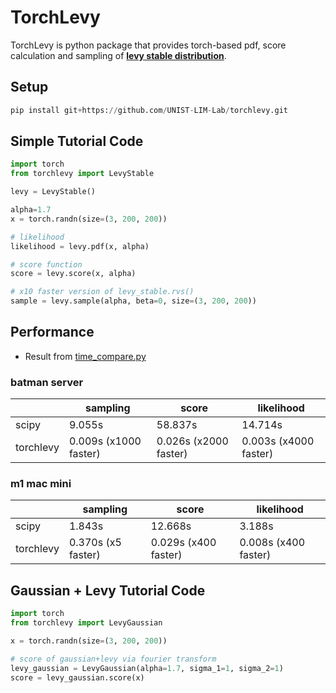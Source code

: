 # TorchLevy
TorchLevy is python package that provides torch-based pdf, score calculation and sampling of **[levy stable distribution](https://en.wikipedia.org/wiki/L%C3%A9vy_distribution)**.
## Setup


```python
pip install git+https://github.com/UNIST-LIM-Lab/torchlevy.git 
```

## Simple Tutorial Code

```python
import torch
from torchlevy import LevyStable

levy = LevyStable()

alpha=1.7
x = torch.randn(size=(3, 200, 200))

# likelihood
likelihood = levy.pdf(x, alpha)

# score function
score = levy.score(x, alpha)

# x10 faster version of levy_stable.rvs()
sample = levy.sample(alpha, beta=0, size=(3, 200, 200))

```


## Performance
* Result from [time_compare.py](https://github.com/UNIST-LIM-Lab/torchlevy/blob/master/time_compare.py)

### batman server

|  | sampling | score | likelihood |
| --- | --- | --- | --- |
| scipy | 9.055s | 58.837s | 14.714s |
| torchlevy | 0.009s (x1000 faster) | 0.026s (x2000 faster) | 0.003s (x4000 faster) |

### m1 mac mini

|  | sampling | score | likelihood |
| --- | --- | --- | --- |
| scipy | 1.843s | 12.668s | 3.188s |
| torchlevy | 0.370s (x5 faster) | 0.029s (x400 faster) | 0.008s (x400 faster) |


## Gaussian + Levy Tutorial Code
```python
import torch
from torchlevy import LevyGaussian

x = torch.randn(size=(3, 200, 200))

# score of gaussian+levy via fourier transform
levy_gaussian = LevyGaussian(alpha=1.7, sigma_1=1, sigma_2=1)
score = levy_gaussian.score(x)


```

